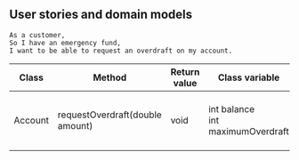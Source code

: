 ## User stories and domain models

```
As a customer,
So I have an emergency fund,
I want to be able to request an overdraft on my account.
```

| Class   | Method                          | Return value | Class variable                       | Description                                     |
|---------|---------------------------------|--------------|--------------------------------------|-------------------------------------------------|
| Account | requestOverdraft(double amount) | void         | int balance<br/>int maximumOverdraft | Either approves or denies the account overdraft |